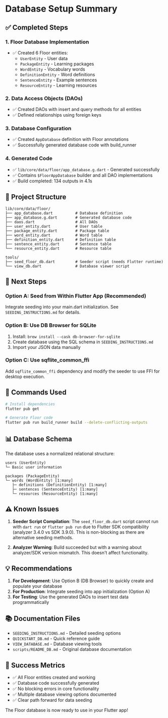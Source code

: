 # Database Setup Summary

## ✅ Completed Steps

### 1. Floor Database Implementation

- ✅ Created 6 Floor entities:
  - `UserEntity` - User data
  - `PackageEntity` - Learning packages
  - `WordEntity` - Vocabulary words
  - `DefinitionEntity` - Word definitions
  - `SentenceEntity` - Example sentences
  - `ResourceEntity` - Learning resources

### 2. Data Access Objects (DAOs)

- ✅ Created DAOs with insert and query methods for all entities
- ✅ Defined relationships using foreign keys

### 3. Database Configuration

- ✅ Created `AppDatabase` definition with Floor annotations
- ✅ Successfully generated database code with build_runner

### 4. Generated Code

- ✅ `lib/core/data/floor/app_database.g.dart` - Generated successfully
- ✅ Contains `$FloorAppDatabase` builder and all DAO implementations
- ✅ Build completed: 134 outputs in 4.1s

## 📁 Project Structure

```
lib/core/data/floor/
├── app_database.dart          # Database definition
├── app_database.g.dart        # Generated database code
├── daos.dart                  # All DAOs
├── user_entity.dart           # User table
├── package_entity.dart        # Package table
├── word_entity.dart           # Word table
├── definition_entity.dart     # Definition table
├── sentence_entity.dart       # Sentence table
└── resource_entity.dart       # Resource table

tools/
├── seed_floor_db.dart         # Seeder script (needs Flutter runtime)
└── view_db.dart               # Database viewer script

```

## 🎯 Next Steps

### Option A: Seed from Within Flutter App (Recommended)

Integrate seeding into your main.dart initialization. See `SEEDING_INSTRUCTIONS.md` for details.

### Option B: Use DB Browser for SQLite

1. Install: `brew install --cask db-browser-for-sqlite`
2. Create database using the SQL schema in `SEEDING_INSTRUCTIONS.md`
3. Import your JSON data manually

### Option C: Use sqflite_common_ffi

Add `sqflite_common_ffi` dependency and modify the seeder to use FFI for desktop execution.

## 🔧 Commands Used

```bash
# Install dependencies
flutter pub get

# Generate Floor code
flutter pub run build_runner build --delete-conflicting-outputs
```

## 📊 Database Schema

The database uses a normalized relational structure:

```
users (UserEntity)
└─ Basic user information

packages (PackageEntity)
└─ words (WordEntity) [1:many]
   ├─ definitions (DefinitionEntity) [1:many]
   ├─ sentences (SentenceEntity) [1:many]
   └─ resources (ResourceEntity) [1:many]
```

## ⚠️ Known Issues

1. **Seeder Script Compilation**: The `seed_floor_db.dart` script cannot run with `dart run` or `flutter pub run` due to Flutter SDK compatibility (analyzer 3.4.0 vs SDK 3.9.0). This is non-blocking as there are alternative seeding methods.

2. **Analyzer Warning**: Build succeeded but with a warning about analyzer/SDK version mismatch. This doesn't affect functionality.

## 💡 Recommendations

1. **For Development**: Use Option B (DB Browser) to quickly create and populate your database
2. **For Production**: Integrate seeding into app initialization (Option A)
3. **For Testing**: Use the generated DAOs to insert test data programmatically

## 📚 Documentation Files

- `SEEDING_INSTRUCTIONS.md` - Detailed seeding options
- `QUICKSTART_DB.md` - Quick reference guide
- `VIEW_DATABASE.md` - Database viewing tools
- `scripts/README_DB.md` - Original database documentation

## 🎉 Success Metrics

- ✅ All Floor entities created and working
- ✅ Database code successfully generated
- ✅ No blocking errors in core functionality
- ✅ Multiple database viewing options documented
- ✅ Clear path forward for data seeding

The Floor database is now ready to use in your Flutter app!
